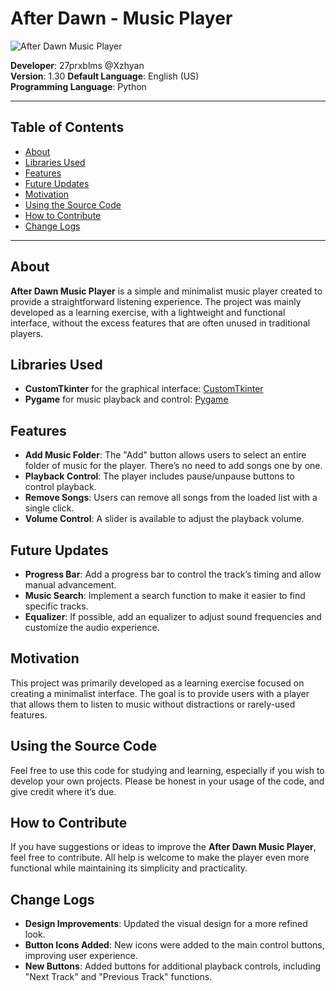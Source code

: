 # After Dawn - Music Player

![After Dawn Music Player](https://i.ibb.co/WH4jPHz/image.png)

**Developer**: 27prxblms @Xzhyan  
**Version**: 1.30
**Default Language**: English (US)  
**Programming Language**: Python

---

## Table of Contents
- [About](#about)
- [Libraries Used](#libraries-used)
- [Features](#features)
- [Future Updates](#future-updates)
- [Motivation](#motivation)
- [Using the Source Code](#using-the-source-code)
- [How to Contribute](#how-to-contribute)
- [Change Logs](#change-logs)

---

## About
**After Dawn Music Player** is a simple and minimalist music player created to provide a straightforward listening experience. The project was mainly developed as a learning exercise, with a lightweight and functional interface, without the excess features that are often unused in traditional players.

## Libraries Used
- **CustomTkinter** for the graphical interface: [CustomTkinter](https://customtkinter.tomschimansky.com/)
- **Pygame** for music playback and control: [Pygame](https://www.pygame.org/news)

## Features
- **Add Music Folder**: The "Add" button allows users to select an entire folder of music for the player. There’s no need to add songs one by one.
- **Playback Control**: The player includes pause/unpause buttons to control playback.
- **Remove Songs**: Users can remove all songs from the loaded list with a single click.
- **Volume Control**: A slider is available to adjust the playback volume.

## Future Updates
- **Progress Bar**: Add a progress bar to control the track’s timing and allow manual advancement.
- **Music Search**: Implement a search function to make it easier to find specific tracks.
- **Equalizer**: If possible, add an equalizer to adjust sound frequencies and customize the audio experience.

## Motivation
This project was primarily developed as a learning exercise focused on creating a minimalist interface. The goal is to provide users with a player that allows them to listen to music without distractions or rarely-used features.

## Using the Source Code
Feel free to use this code for studying and learning, especially if you wish to develop your own projects. Please be honest in your usage of the code, and give credit where it’s due.

## How to Contribute
If you have suggestions or ideas to improve the **After Dawn Music Player**, feel free to contribute. All help is welcome to make the player even more functional while maintaining its simplicity and practicality.

## Change Logs
- **Design Improvements**: Updated the visual design for a more refined look.
- **Button Icons Added**: New icons were added to the main control buttons, improving user experience.
- **New Buttons**: Added buttons for additional playback controls, including "Next Track" and "Previous Track" functions.

